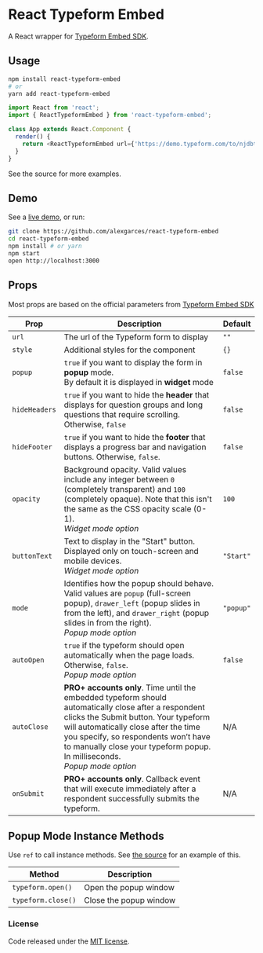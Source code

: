 # React Typeform Embed

A React wrapper for [Typeform Embed SDK](https://developer.typeform.com/embed/).

## Usage

```bash
npm install react-typeform-embed
# or
yarn add react-typeform-embed
```

```js
import React from 'react';
import { ReactTypeformEmbed } from 'react-typeform-embed';

class App extends React.Component {
  render() {
    return <ReactTypeformEmbed url={'https://demo.typeform.com/to/njdbt5'}/>
  }
}
```

See the source for more examples.

## Demo

See a [live demo](https://alexgarces.github.io/react-typeform-embed/), or run:

```bash
git clone https://github.com/alexgarces/react-typeform-embed
cd react-typeform-embed
npm install # or yarn
npm start
open http://localhost:3000
```

## Props

Most props are based on the official parameters from [Typeform Embed SDK](https://developer.typeform.com/embed/)

Prop | Description | Default
---- | ----------- | -------
`url` | The url of the Typeform form to display | `""`
`style` | Additional styles for the component | `{}`
`popup` | `true` if you want to display the form in **popup** mode.<br />By default it is displayed in **widget** mode | `false`
`hideHeaders` | `true` if you want to hide the **header** that displays for question groups and long questions that require scrolling. Otherwise, `false` | `false`
`hideFooter` | `true` if you want to hide the **footer** that displays a progress bar and navigation buttons. Otherwise, `false`. | `false`
`opacity` | Background opacity. Valid values include any integer between `0` (completely transparent) and `100` (completely opaque). Note that this isn't the same as the CSS opacity scale (0-1).<br />*Widget mode option* | `100`
`buttonText` | Text to display in the "Start" button. Displayed only on touch-screen and mobile devices.<br />*Widget mode option* | `"Start"`
`mode` | Identifies how the popup should behave. Valid values are `popup` (full-screen popup), `drawer_left` (popup slides in from the left), and `drawer_right` (popup slides in from the right).<br />*Popup mode option* | `"popup"`
`autoOpen` | `true` if the typeform should open automatically when the page loads. Otherwise, `false`.<br />*Popup mode option* | `false`
`autoClose` | **PRO+ accounts only**. Time until the embedded typeform should automatically close after a respondent clicks the Submit button. Your typeform will automatically close after the time you specify, so respondents won’t have to manually close your typeform popup. In milliseconds.<br />*Popup mode option* | N/A
`onSubmit` | **PRO+ accounts only**. Callback event that will execute immediately after a respondent successfully submits the typeform. <br /> | N/A

## Popup Mode Instance Methods

Use `ref` to call instance methods. See [the source](https://github.com/alexgarces/react-typeform-embed/blob/master/src/examples/ExamplePopup.js) for an example of this.

Method | Description
---- | -----------
`typeform.open()` | Open the popup window
`typeform.close()` | Close the popup window

### License

Code released under the [MIT license](LICENSE.txt).
